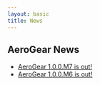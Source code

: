 ```yaml
---
layout: basic
title: News
---
```


## AeroGear News

* [AeroGear 1.0.0.M7 is out!](2012/12/20/aerogear-1.0.0.M7-is-out/)
* [AeroGear 1.0.0.M6 is out!](2012/10/24/aerogear-1.0.0.M6-is-out/)
